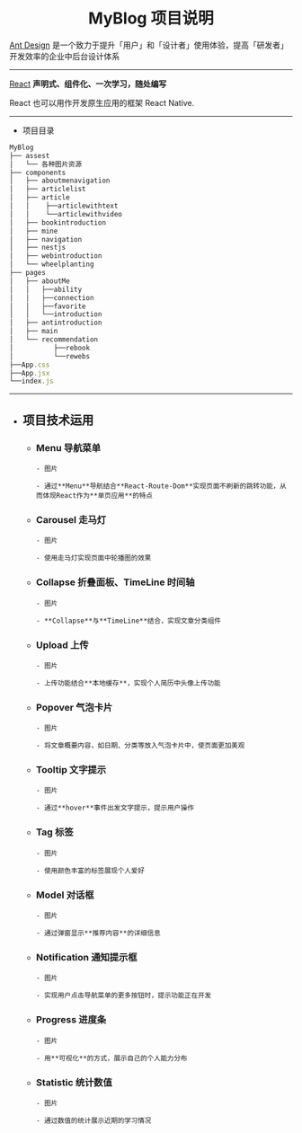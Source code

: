 # <center>MyBlog 项目说明</center>

[Ant Design](https://ant.design) 是一个致力于提升「用户」和「设计者」使用体验，提高「研发者」开发效率的企业中后台设计体系

---

[React](https://react.docschina.org/) **声明式、组件化、一次学习，随处编写**

React 也可以用作开发原生应用的框架 React Native.

---

- 项目目录

```javascript
MyBlog
├── assest
│   └── 各种图片资源
├── components
│   ├── aboutmenavigation
│   ├── articlelist
│   ├── article
│   │    ├──articlewithtext
│   │    └──articlewithvideo
│   ├── bookintroduction
│   ├── mine
│   ├── navigation
│   ├── nestjs
│   ├── webintroduction
│   └── wheelplanting
├── pages
│   ├── aboutMe
│   │   ├──ability
│   │   ├──connection
│   │   ├──favorite
│   │   └──introduction
│   ├── antintroduction
│   ├── main
│   └── recommendation
│          ├──rebook
│          └──rewebs
├──App.css
├──App.jsx
└──index.js
```

---

- ## 项目技术运用

  - ### Menu 导航菜单

        - 图片

        - 通过**Menu**导航结合**React-Route-Dom**实现页面不刷新的跳转功能，从而体现React作为**单页应用**的特点

  - ### Carousel 走马灯

        - 图片

        - 使用走马灯实现页面中轮播图的效果

  - ### Collapse 折叠面板、TimeLine 时间轴

        - 图片

        - **Collapse**与**TimeLine**结合，实现文章分类组件

  - ### Upload 上传

        - 图片

        - 上传功能结合**本地缓存**，实现个人简历中头像上传功能

  - ### Popover 气泡卡片

        - 图片

        - 将文章概要内容，如日期、分类等放入气泡卡片中，使页面更加美观

  - ### Tooltip 文字提示

        - 图片

        - 通过**hover**事件出发文字提示，提示用户操作

  - ### Tag 标签

        - 图片

        - 使用颜色丰富的标签展现个人爱好

  - ### Model 对话框

        - 图片

        - 通过弹窗显示**推荐内容**的详细信息

  - ### Notification 通知提示框

        - 图片

        - 实现用户点击导航菜单的更多按钮时，提示功能正在开发

  - ### Progress 进度条

        - 图片

        - 用**可视化**的方式，展示自己的个人能力分布

  - ### Statistic 统计数值

        - 图片

        - 通过数值的统计展示近期的学习情况

    <!--
    三目运算符
    定义假数据
    拖拽操作 -->
